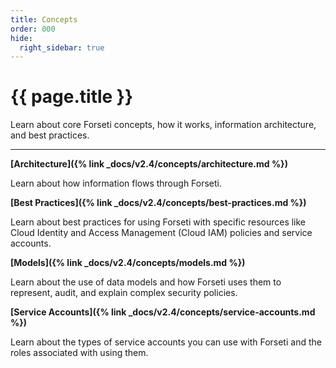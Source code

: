 ```yaml
---
title: Concepts
order: 000
hide:
  right_sidebar: true
---
```


# {{ page.title }}

Learn about core Forseti concepts, how it works, information architecture, and best practices.

---

**[Architecture]({% link _docs/v2.4/concepts/architecture.md %})**

Learn about how information flows through Forseti.

**[Best Practices]({% link _docs/v2.4/concepts/best-practices.md %})**

Learn about best practices for using Forseti with specific resources like Cloud Identity and
Access Management (Cloud IAM) policies and service accounts.

**[Models]({% link _docs/v2.4/concepts/models.md %})**

Learn about the use of data models and how Forseti uses them to represent, audit, and explain
complex security policies.

**[Service Accounts]({% link _docs/v2.4/concepts/service-accounts.md %})**

Learn about the types of service accounts you can use with Forseti and the roles associated with
using them.
